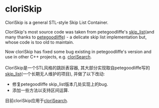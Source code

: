 cloriSkip<div id="top"></div>
=====

CloriSkip is a general STL-style Skip List Container.

CloriSkip's most source code was taken from petegoodliffe's [skip_list](https://github.com/petegoodliffe/skip_list)(and many thanks to [petegoodliffe](https://github.com/petegoodliffe)) - a delicate skip list implementation but, whose code is too old to maintain. 

Now cloriSkip has fixed some bug existing in petegoodliffe's version and use in other C++ projects, e.g. [cloriSearch](https://github.com/shpilu/cloriSearch).
</br>
</br>
CloriSkip是一个STL风格的跳跃表容器, 其大部分实现取自petegoodliffe写的[skip_list](https://github.com/petegoodliffe/skip_list)(一个长期无人维护的项目), 并做了以下改动:

* 修复petegoodliffe skip_list版本几处实现上的bug.
* 添加一些方法以支持区间运算.

目前cloriSkip应用于[cloriSearch](https://github.com/shpilu/cloriSearch).



